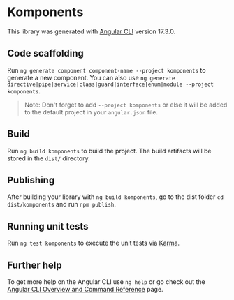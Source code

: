 # Komponents

This library was generated with [Angular CLI](https://github.com/angular/angular-cli) version 17.3.0.

## Code scaffolding

Run `ng generate component component-name --project komponents` to generate a new component. You can also use `ng generate directive|pipe|service|class|guard|interface|enum|module --project komponents`.
> Note: Don't forget to add `--project komponents` or else it will be added to the default project in your `angular.json` file. 

## Build

Run `ng build komponents` to build the project. The build artifacts will be stored in the `dist/` directory.

## Publishing

After building your library with `ng build komponents`, go to the dist folder `cd dist/komponents` and run `npm publish`.

## Running unit tests

Run `ng test komponents` to execute the unit tests via [Karma](https://karma-runner.github.io).

## Further help

To get more help on the Angular CLI use `ng help` or go check out the [Angular CLI Overview and Command Reference](https://angular.io/cli) page.
